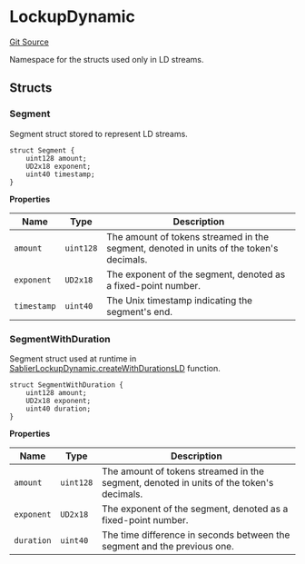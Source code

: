 # LockupDynamic

[Git Source](https://github.com/sablier-labs/lockup/blob/58eaac45c20c57a93b73d887c714e68f061ec3e6/src/types/LockupDynamic.sol)

Namespace for the structs used only in LD streams.

## Structs

### Segment

Segment struct stored to represent LD streams.

```solidity
struct Segment {
    uint128 amount;
    UD2x18 exponent;
    uint40 timestamp;
}
```

**Properties**

| Name        | Type      | Description                                                                             |
| ----------- | --------- | --------------------------------------------------------------------------------------- |
| `amount`    | `uint128` | The amount of tokens streamed in the segment, denoted in units of the token's decimals. |
| `exponent`  | `UD2x18`  | The exponent of the segment, denoted as a fixed-point number.                           |
| `timestamp` | `uint40`  | The Unix timestamp indicating the segment's end.                                        |

### SegmentWithDuration

Segment struct used at runtime in
[SablierLockupDynamic.createWithDurationsLD](docs/reference/lockup/contracts/abstracts/abstract.SablierLockupDynamic.md#createwithdurationsld)
function.

```solidity
struct SegmentWithDuration {
    uint128 amount;
    UD2x18 exponent;
    uint40 duration;
}
```

**Properties**

| Name       | Type      | Description                                                                             |
| ---------- | --------- | --------------------------------------------------------------------------------------- |
| `amount`   | `uint128` | The amount of tokens streamed in the segment, denoted in units of the token's decimals. |
| `exponent` | `UD2x18`  | The exponent of the segment, denoted as a fixed-point number.                           |
| `duration` | `uint40`  | The time difference in seconds between the segment and the previous one.                |
